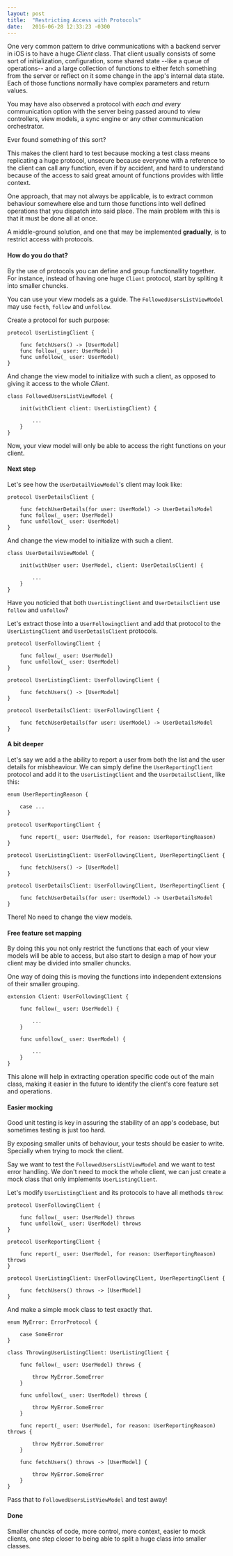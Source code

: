 ```yaml
---
layout: post
title:  "Restricting Access with Protocols"
date:   2016-06-28 12:33:23 -0300
---
```


One very common pattern to drive communications with a backend server in iOS is to have a huge _Client_ class. That client usually consists of some sort of initialization, configuration, some shared state --like a queue of operations-- and a large collection of functions to either fetch something from the server or reflect on it some change in the app's internal data state. Each of those functions normally have complex parameters and return values.

You may have also observed a protocol with _each and every_ communication option with the server being passed around to view controllers, view models, a sync engine or any other communication orchestrator.

Ever found something of this sort?

This makes the client hard to test because mocking a test class means replicating a huge protocol, unsecure because everyone with a reference to the client can call any function, even if by accident, and hard to understand because of the access to said great amount of functions provides with little context.

One approach, that may not always be applicable, is to extract common behaviour somewhere else and turn those functions into well defined operations that you dispatch into said place. The main problem with this is that it must be done all at once.

A middle-ground solution, and one that may be implemented **gradually**, is to restrict access with protocols.

#### How do you do that?

By the use of protocols you can define and group functionallity together. For instance, instead of having one huge `Client` protocol, start by spliting it into smaller chuncks.

You can use your view models as a guide. The `FollowedUsersListViewModel` may use `fecth`, `follow` and `unfollow`.

Create a protocol for such purpose:

```
protocol UserListingClient {

    func fetchUsers() -> [UserModel]
    func follow(_ user: UserModel)
    func unfollow(_ user: UserModel)
}
```

And change the view model to initialize with such a client, as opposed to giving it access to the whole _Client_.

```
class FollowedUsersListViewModel {

    init(withClient client: UserListingClient) {

        ...
    }
}
```

Now, your view model will only be able to access the right functions on your client.

#### Next step
Let's see how the `UserDetailViewModel`'s client may look like:

```
protocol UserDetailsClient {

    func fetchUserDetails(for user: UserModel) -> UserDetailsModel
    func follow(_ user: UserModel)
    func unfollow(_ user: UserModel)
}
```

And change the view model to initialize with such a client.

```
class UserDetailsViewModel {

    init(withUser user: UserModel, client: UserDetailsClient) {

        ...
    }
}
```


Have you noticied that both `UserListingClient` and `UserDetailsClient` use `follow` and `unfollow`?

Let's extract those into a `UserFollowingClient` and add that protocol to the `UserListingClient` and `UserDetailsClient` protocols.

```
protocol UserFollowingClient {
    
    func follow(_ user: UserModel)
    func unfollow(_ user: UserModel)
}

protocol UserListingClient: UserFollowingClient {
 
    func fetchUsers() -> [UserModel]
}

protocol UserDetailsClient: UserFollowingClient {
    
    func fetchUserDetails(for user: UserModel) -> UserDetailsModel
}
```

#### A bit deeper
Let's say we add a the ability to report a user from both the list and the user details for misbheaviour. We can simply define the `UserReportingClient` protocol and add it to the `UserListingClient` and the `UserDetailsClient`, like this:

```
enum UserReportingReason {
    
    case ...
}

protocol UserReportingClient {
    
    func report(_ user: UserModel, for reason: UserReportingReason)
}

protocol UserListingClient: UserFollowingClient, UserReportingClient {
    
    func fetchUsers() -> [UserModel]
}

protocol UserDetailsClient: UserFollowingClient, UserReportingClient {
    
    func fetchUserDetails(for user: UserModel) -> UserDetailsModel
}
```

There! No need to change the view models.

#### Free feature set mapping
By doing this you not only restrict the functions that each of your view models will be able to access, but also start to design a map of how your client may be divided into smaller chuncks.

One way of doing this is moving the functions into independent extensions of their smaller grouping.

```
extension Client: UserFollowingClient {
    
    func follow(_ user: UserModel) {
        
        ...
    }
    
    func unfollow(_ user: UserModel) {
        
        ...    
    }
}
```

This alone will help in extracting operation specific code out of the main class, making it easier in the future to identify the client's core feature set and operations.

#### Easier mocking
Good unit testing is key in assuring the stability of an app's codebase, but sometimes testing is just too hard.

By exposing smaller units of behaviour, your tests should be easier to write. Specially when trying to mock the client.

Say we want to test the `FollowedUsersListViewModel` and we want to test error handling. We don't need to mock the whole client, we can just create a mock class that only implements `UserListingClient`.

Let's modify `UserListingClient` and its protocols to have all methods `throw`:

```
protocol UserFollowingClient {
    
    func follow(_ user: UserModel) throws
    func unfollow(_ user: UserModel) throws
}

protocol UserReportingClient {
    
    func report(_ user: UserModel, for reason: UserReportingReason) throws
}

protocol UserListingClient: UserFollowingClient, UserReportingClient {
    
    func fetchUsers() throws -> [UserModel]
}
```

And make a simple mock class to test exactly that.

```
enum MyError: ErrorProtocol {
    
    case SomeError
}

class ThrowingUserListingClient: UserListingClient {
    
    func follow(_ user: UserModel) throws {
        
        throw MyError.SomeError
    }
    
    func unfollow(_ user: UserModel) throws {
        
        throw MyError.SomeError
    }
    
    func report(_ user: UserModel, for reason: UserReportingReason) throws {
        
        throw MyError.SomeError
    }
    
    func fetchUsers() throws -> [UserModel] {
        
        throw MyError.SomeError
    }
}
```

Pass that to `FollowedUsersListViewModel` and test away!

#### Done
Smaller chuncks of code, more control, more context, easier to mock clients, one step closer to being able to split a huge class into smaller classes.
